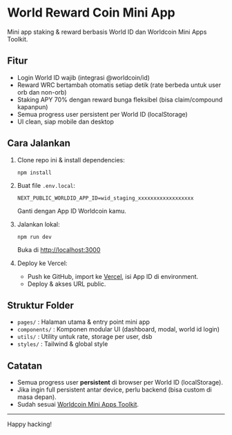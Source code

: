 # World Reward Coin Mini App

Mini app staking & reward berbasis World ID dan Worldcoin Mini Apps Toolkit.

## Fitur
- Login World ID wajib (integrasi @worldcoin/id)
- Reward WRC bertambah otomatis setiap detik (rate berbeda untuk user orb dan non-orb)
- Staking APY 70% dengan reward bunga fleksibel (bisa claim/compound kapanpun)
- Semua progress user persistent per World ID (localStorage)
- UI clean, siap mobile dan desktop

## Cara Jalankan

1. Clone repo ini & install dependencies:
   ```
   npm install
   ```
2. Buat file `.env.local`:
   ```
   NEXT_PUBLIC_WORLDID_APP_ID=wid_staging_xxxxxxxxxxxxxxxxxx
   ```
   Ganti dengan App ID Worldcoin kamu.

3. Jalankan lokal:
   ```
   npm run dev
   ```
   Buka di [http://localhost:3000](http://localhost:3000)

4. Deploy ke Vercel:
   - Push ke GitHub, import ke [Vercel](https://vercel.com/), isi App ID di environment.
   - Deploy & akses URL public.

## Struktur Folder

- `pages/` : Halaman utama & entry point mini app
- `components/` : Komponen modular UI (dashboard, modal, world id login)
- `utils/` : Utility untuk rate, storage per user, dsb
- `styles/` : Tailwind & global style

## Catatan

- Semua progress user **persistent** di browser per World ID (localStorage).
- Jika ingin full persistent antar device, perlu backend (bisa custom di masa depan).
- Sudah sesuai [Worldcoin Mini Apps Toolkit](https://docs.world.org/mini-apps).

---

Happy hacking!